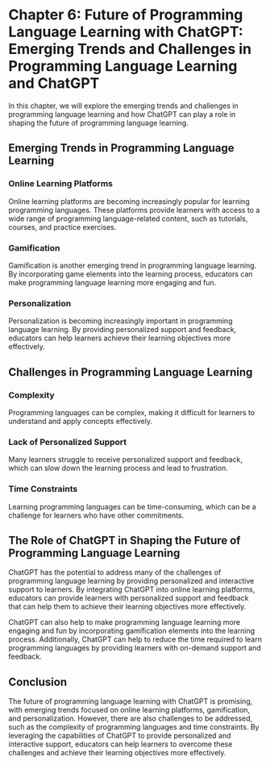 Chapter 6: Future of Programming Language Learning with ChatGPT: Emerging Trends and Challenges in Programming Language Learning and ChatGPT
============================================================================================================================================

In this chapter, we will explore the emerging trends and challenges in programming language learning and how ChatGPT can play a role in shaping the future of programming language learning.

Emerging Trends in Programming Language Learning
------------------------------------------------

### Online Learning Platforms

Online learning platforms are becoming increasingly popular for learning programming languages. These platforms provide learners with access to a wide range of programming language-related content, such as tutorials, courses, and practice exercises.

### Gamification

Gamification is another emerging trend in programming language learning. By incorporating game elements into the learning process, educators can make programming language learning more engaging and fun.

### Personalization

Personalization is becoming increasingly important in programming language learning. By providing personalized support and feedback, educators can help learners achieve their learning objectives more effectively.

Challenges in Programming Language Learning
-------------------------------------------

### Complexity

Programming languages can be complex, making it difficult for learners to understand and apply concepts effectively.

### Lack of Personalized Support

Many learners struggle to receive personalized support and feedback, which can slow down the learning process and lead to frustration.

### Time Constraints

Learning programming languages can be time-consuming, which can be a challenge for learners who have other commitments.

The Role of ChatGPT in Shaping the Future of Programming Language Learning
--------------------------------------------------------------------------

ChatGPT has the potential to address many of the challenges of programming language learning by providing personalized and interactive support to learners. By integrating ChatGPT into online learning platforms, educators can provide learners with personalized support and feedback that can help them to achieve their learning objectives more effectively.

ChatGPT can also help to make programming language learning more engaging and fun by incorporating gamification elements into the learning process. Additionally, ChatGPT can help to reduce the time required to learn programming languages by providing learners with on-demand support and feedback.

Conclusion
----------

The future of programming language learning with ChatGPT is promising, with emerging trends focused on online learning platforms, gamification, and personalization. However, there are also challenges to be addressed, such as the complexity of programming languages and time constraints. By leveraging the capabilities of ChatGPT to provide personalized and interactive support, educators can help learners to overcome these challenges and achieve their learning objectives more effectively.
